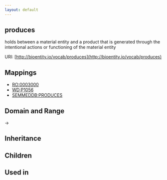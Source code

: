 ```yaml
---
layout: default
---
```


## produces


holds between a material entity and a product that is generated through the intentional actions or functioning of the material entity

URI: [http://bioentity.io/vocab/produces](http://bioentity.io/vocab/produces)
## Mappings

 * [RO:0003000](http://purl.obolibrary.org/obo/RO_0003000)
 * [WD:P1056](http://purl.obolibrary.org/obo/WD_P1056)
 * [SEMMEDDB:PRODUCES](http://purl.obolibrary.org/obo/SEMMEDDB_PRODUCES)

## Domain and Range

 -> 

## Inheritance


## Children


## Used in

